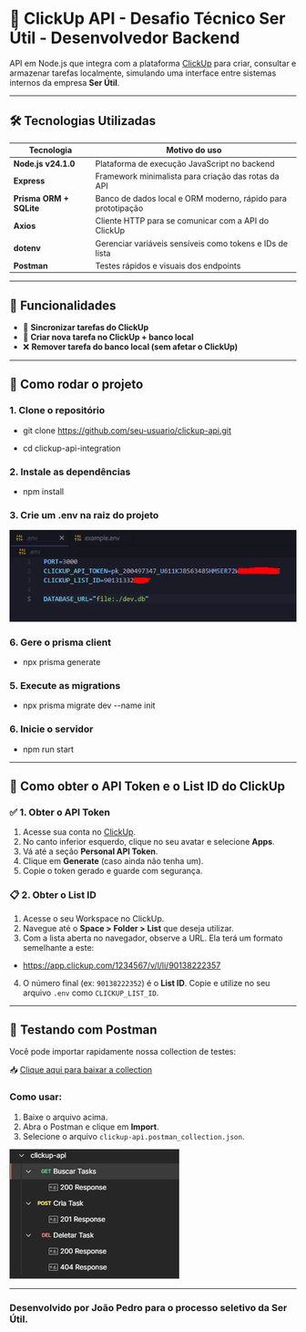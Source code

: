 # 📌 ClickUp API - Desafio Técnico Ser Útil - Desenvolvedor Backend

API em Node.js que integra com a plataforma [ClickUp](https://clickup.com/) para criar, consultar e armazenar tarefas localmente, simulando uma interface entre sistemas internos da empresa **Ser Útil**.

---

## 🛠️ Tecnologias Utilizadas

| Tecnologia | Motivo do uso |
|------------|---------------|
| **Node.js v24.1.0** | Plataforma de execução JavaScript no backend |
| **Express** | Framework minimalista para criação das rotas da API |
| **Prisma ORM + SQLite** | Banco de dados local e ORM moderno, rápido para prototipação |
| **Axios** | Cliente HTTP para se comunicar com a API do ClickUp |
| **dotenv** | Gerenciar variáveis sensíveis como tokens e IDs de lista |
| **Postman** | Testes rápidos e visuais dos endpoints |

---

## 📂 Funcionalidades

- 🔄 **Sincronizar tarefas do ClickUp**
- 📝 **Criar nova tarefa no ClickUp + banco local**
- ❌ **Remover tarefa do banco local (sem afetar o ClickUp)**

---

## 📄 Como rodar o projeto

### 1. Clone o repositório

- git clone https://github.com/seu-usuario/clickup-api.git

- cd clickup-api-integration 

### 2. Instale as dependências

- npm install

### 3. Crie um .env na raiz do projeto

![Demonstração da API](./public/envEx2.png)

### 6. Gere o prisma client

- npx prisma generate

### 5. Execute as migrations

- npx prisma migrate dev --name init

### 6. Inicie o servidor

- npm run start

---

## 🔑 Como obter o API Token e o List ID do ClickUp

### ✅ 1. Obter o API Token

1. Acesse sua conta no [ClickUp](https://clickup.com).
2. No canto inferior esquerdo, clique no seu avatar e selecione **Apps**.
3. Vá até a seção **Personal API Token**.
4. Clique em **Generate** (caso ainda não tenha um).
5. Copie o token gerado e guarde com segurança.

### 📋 2. Obter o List ID

1. Acesse o seu Workspace no ClickUp.
2. Navegue até o **Space > Folder > List** que deseja utilizar.
3. Com a lista aberta no navegador, observe a URL. Ela terá um formato semelhante a este:

- https://app.clickup.com/1234567/v/l/li/90138222357


4. O número final (ex: `90138222352`) é o **List ID**. Copie e utilize no seu arquivo `.env` como `CLICKUP_LIST_ID`.

---

## 🧪 Testando com Postman

Você pode importar rapidamente nossa collection de testes:

📥 [Clique aqui para baixar a collection](./clickup-api.postman_collection.json)

### Como usar:

1. Baixe o arquivo acima.
2. Abra o Postman e clique em **Import**.
3. Selecione o arquivo `clickup-api.postman_collection.json`.


![Demonstração Postman](./public/postmanScreen.png)

---

### Desenvolvido por **João Pedro** para o processo seletivo da **Ser Útil**.
